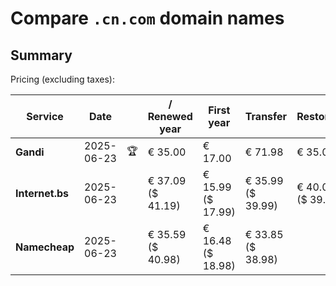 # Compare `.cn.com` domain names

## Summary

Pricing (excluding taxes):

| Service | Date |  | / Renewed year | First year | Transfer | Restoration |
|--|--|--|--|--|--|--|
| **Gandi** | 2025-06-23 | 🏆 | € 35.00 | € 17.00 | € 71.98 | € 35.00 |
| **Internet.bs** | 2025-06-23 |  | € 37.09<br>($ 41.19) | € 15.99<br>($ 17.99) | € 35.99<br>($ 39.99) | € 40.05<br>($ 39.59) |
| **Namecheap** | 2025-06-23 |  | € 35.59<br>($ 40.98) | € 16.48<br>($ 18.98) | € 33.85<br>($ 38.98) |  |

